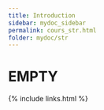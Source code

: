 ```yaml
---
title: Introduction
sidebar: mydoc_sidebar
permalink: cours_str.html
folder: mydoc/str
---
```


# EMPTY 

{% include links.html %}
